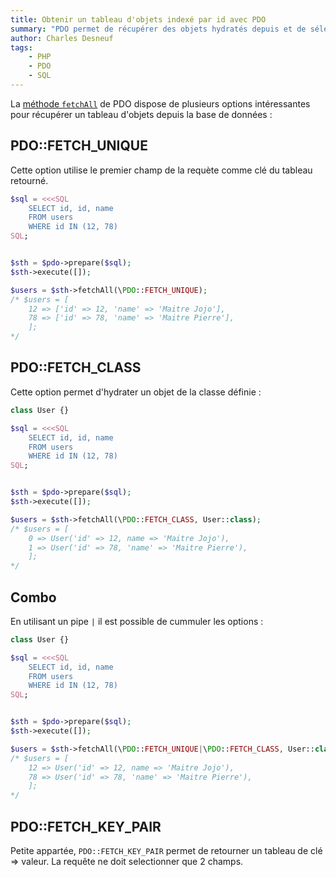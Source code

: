 ```yaml
---
title: Obtenir un tableau d'objets indexé par id avec PDO
summary: "PDO permet de récupérer des objets hydratés depuis et de sélectionner la clef servant à l'indexation du tableau de résultat."
author: Charles Desneuf
tags:
    - PHP
    - PDO
    - SQL
---
```


La [méthode `fetchAll`](http://php.net/manual/fr/pdostatement.fetchall.php) de PDO dispose de plusieurs options intéressantes pour récupérer un tableau d'objets depuis la base de données :

## PDO::FETCH_UNIQUE

Cette option utilise le premier champ de la requète comme clé du tableau retourné.

```php
$sql = <<<SQL
	SELECT id, id, name
	FROM users
	WHERE id IN (12, 78)
SQL;


$sth = $pdo->prepare($sql);
$sth->execute([]);

$users = $sth->fetchAll(\PDO::FETCH_UNIQUE); 
/* $users = [
	12 => ['id' => 12, 'name' => 'Maitre Jojo'],
	78 => ['id' => 78, 'name' => 'Maitre Pierre'],
	];
*/
```

## PDO::FETCH_CLASS

Cette option permet d'hydrater un objet de la classe définie :

```php
class User {}

$sql = <<<SQL
	SELECT id, id, name
	FROM users
	WHERE id IN (12, 78)
SQL;


$sth = $pdo->prepare($sql);
$sth->execute([]);

$users = $sth->fetchAll(\PDO::FETCH_CLASS, User::class); 
/* $users = [
	0 => User('id' => 12, name => 'Maitre Jojo'),
	1 => User('id' => 78, 'name' => 'Maitre Pierre'),
	];
*/
```

## Combo

En utilisant un pipe `|` il est possible de cummuler les options :


```php
class User {}

$sql = <<<SQL
	SELECT id, id, name
	FROM users
	WHERE id IN (12, 78)
SQL;


$sth = $pdo->prepare($sql);
$sth->execute([]);

$users = $sth->fetchAll(\PDO::FETCH_UNIQUE|\PDO::FETCH_CLASS, User::class); 
/* $users = [
	12 => User('id' => 12, name => 'Maitre Jojo'),
	78 => User('id' => 78, 'name' => 'Maitre Pierre'),
	];
*/
```


## PDO::FETCH_KEY_PAIR

Petite appartée, `PDO::FETCH_KEY_PAIR` permet de retourner un tableau de clé => valeur. La requête ne doit selectionner que 2 champs.


